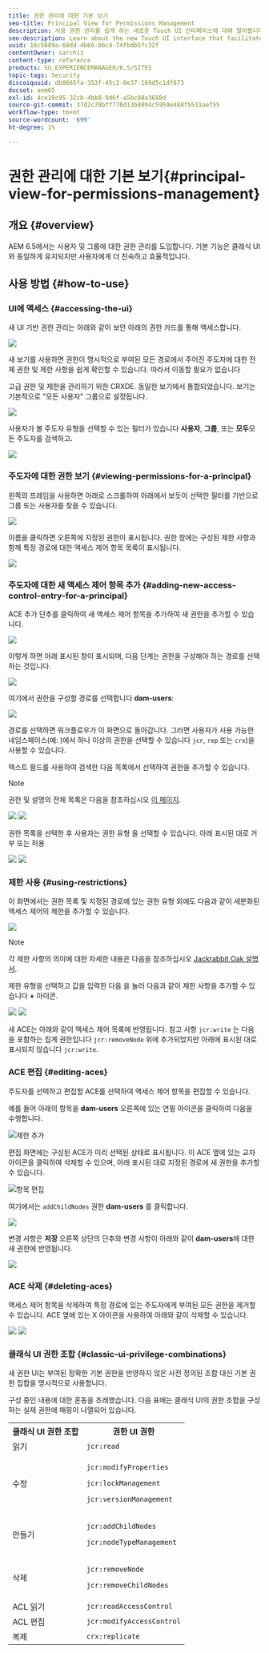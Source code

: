 ```yaml
---
title: 권한 관리에 대한 기본 보기
seo-title: Principal View for Permissions Management
description: 사용 권한 관리를 쉽게 하는 새로운 Touch UI 인터페이스에 대해 알아봅니다.
seo-description: Learn about the new Touch UI interface that facilitates permissions management.
uuid: 16c5889a-60dd-4b66-bbc4-74fbdb5fc32f
contentOwner: sarchiz
content-type: reference
products: SG_EXPERIENCEMANAGER/6.5/SITES
topic-tags: Security
discoiquuid: db8665fa-353f-45c2-8e37-169d5c1df873
docset: aem65
exl-id: 4ce19c95-32cb-4bb8-9d6f-a5bc08a3688d
source-git-commit: 37d2c70bff770d13b8094c5959e488f5531aef55
workflow-type: tm+mt
source-wordcount: '699'
ht-degree: 1%

---
```


# 권한 관리에 대한 기본 보기{#principal-view-for-permissions-management}

## 개요 {#overview}

AEM 6.5에서는 사용자 및 그룹에 대한 권한 관리를 도입합니다. 기본 기능은 클래식 UI와 동일하게 유지되지만 사용자에게 더 친숙하고 효율적입니다.

## 사용 방법 {#how-to-use}

### UI에 액세스 {#accessing-the-ui}

새 UI 기반 권한 관리는 아래와 같이 보안 아래의 권한 카드를 통해 액세스합니다.

![](assets/screen_shot_2019-03-17at63333pm.png)

새 보기를 사용하면 권한이 명시적으로 부여된 모든 경로에서 주어진 주도자에 대한 전체 권한 및 제한 사항을 쉽게 확인할 수 있습니다. 따라서 이동할 필요가 없습니다

고급 권한 및 제한을 관리하기 위한 CRXDE. 동일한 보기에서 통합되었습니다. 보기는 기본적으로 &quot;모든 사용자&quot; 그룹으로 설정됩니다.

![](assets/unu-1.png)

사용자가 볼 주도자 유형을 선택할 수 있는 필터가 있습니다 **사용자**, **그룹**, 또는 **모두**&#x200B;모든 주도자를 검색하고&#x200B;**.**

![](assets/image2019-3-20_23-52-51.png)

### 주도자에 대한 권한 보기 {#viewing-permissions-for-a-principal}

왼쪽의 프레임을 사용하면 아래로 스크롤하여 아래에서 보듯이 선택한 필터를 기반으로 그룹 또는 사용자를 찾을 수 있습니다.

![](assets/doi-1.png)

이름을 클릭하면 오른쪽에 지정된 권한이 표시됩니다. 권한 창에는 구성된 제한 사항과 함께 특정 경로에 대한 액세스 제어 항목 목록이 표시됩니다.

![](assets/trei-1.png)

### 주도자에 대한 새 액세스 제어 항목 추가 {#adding-new-access-control-entry-for-a-principal}

ACE 추가 단추를 클릭하여 새 액세스 제어 항목을 추가하여 새 권한을 추가할 수 있습니다.

![](assets/patru.png)

이렇게 하면 아래 표시된 창이 표시되며, 다음 단계는 권한을 구성해야 하는 경로를 선택하는 것입니다.

![](assets/cinci-1.png)

여기에서 권한을 구성할 경로를 선택합니다 **dam-users**:

![](assets/sase-1.png)

경로를 선택하면 워크플로우가 이 화면으로 돌아갑니다. 그러면 사용자가 사용 가능한 네임스페이스(예: )에서 하나 이상의 권한을 선택할 수 있습니다 `jcr`, `rep` 또는 `crx`)을 사용할 수 있습니다.

텍스트 필드를 사용하여 검색한 다음 목록에서 선택하여 권한을 추가할 수 있습니다.

>[!NOTE]
>
>권한 및 설명의 전체 목록은 다음을 참조하십시오 [이 페이지](/help/sites-administering/user-group-ac-admin.md#access-right-management).

![](assets/image2019-3-21_0-5-47.png) ![](assets/image2019-3-21_0-6-53.png)

권한 목록을 선택한 후 사용자는 권한 유형 을 선택할 수 있습니다. 아래 표시된 대로 거부 또는 허용

![](assets/screen_shot_2019-03-17at63938pm.png) ![](assets/screen_shot_2019-03-17at63947pm.png)

### 제한 사용 {#using-restrictions}

이 화면에서는 권한 목록 및 지정된 경로에 있는 권한 유형 외에도 다음과 같이 세분화된 액세스 제어의 제한을 추가할 수 있습니다.

![](assets/image2019-3-21_1-4-14.png)

>[!NOTE]
>
>각 제한 사항의 의미에 대한 자세한 내용은 다음을 참조하십시오 [Jackrabbit Oak 설명서](https://jackrabbit.apache.org/oak/docs/security/authorization/restriction.html).

제한 유형을 선택하고 값을 입력한 다음 을 눌러 다음과 같이 제한 사항을 추가할 수 있습니다 **+** 아이콘.

![](assets/sapte-1.png) ![](assets/opt-1.png)

새 ACE는 아래와 같이 액세스 제어 목록에 반영됩니다. 참고 사항 `jcr:write` 는 다음을 포함하는 집계 권한입니다 `jcr:removeNode` 위에 추가되었지만 아래에 표시된 대로 표시되지 않습니다 `jcr:write`.

### ACE 편집 {#editing-aces}

주도자를 선택하고 편집할 ACE를 선택하여 액세스 제어 항목을 편집할 수 있습니다.

예를 들어 아래의 항목을 **dam-users** 오른쪽에 있는 연필 아이콘을 클릭하여 다음을 수행합니다.

![제한 추가](assets/image2019-3-21_0-35-39.png)

편집 화면에는 구성된 ACE가 미리 선택된 상태로 표시됩니다. 이 ACE 옆에 있는 교차 아이콘을 클릭하여 삭제할 수 있으며, 아래 표시된 대로 지정된 경로에 새 권한을 추가할 수 있습니다.

![항목 편집](assets/noua-1.png)

여기에서는 `addChildNodes` 권한 **dam-users** 를 클릭합니다.

![](assets/image2019-3-21_0-45-35.png)

변경 사항은 **저장** 오른쪽 상단의 단추와 변경 사항이 아래와 같이 **dam-users**에 대한 새 권한에 반영됩니다.

![](assets/zece-1.png)

### ACE 삭제 {#deleting-aces}

액세스 제어 항목을 삭제하여 특정 경로에 있는 주도자에게 부여된 모든 권한을 제거할 수 있습니다. ACE 옆에 있는 X 아이콘을 사용하여 아래와 같이 삭제할 수 있습니다.

![](assets/image2019-3-21_0-53-19.png) ![](assets/unspe.png)

### 클래식 UI 권한 조합 {#classic-ui-privilege-combinations}

새 권한 UI는 부여된 정확한 기본 권한을 반영하지 않은 사전 정의된 조합 대신 기본 권한 집합을 명시적으로 사용합니다.

구성 중인 내용에 대한 혼동을 초래했습니다. 다음 표에는 클래식 UI의 권한 조합을 구성하는 실제 권한에 매핑이 나열되어 있습니다.

<table>
 <tbody>
  <tr>
   <th>클래식 UI 권한 조합</th>
   <th>권한 UI 권한</th>
  </tr>
  <tr>
   <td>읽기</td>
   <td><code>jcr:read</code></td>
  </tr>
  <tr>
   <td>수정</td>
   <td><p><code>jcr:modifyProperties</code></p> <p><code>jcr:lockManagement</code></p> <p><code>jcr:versionManagement</code></p> </td>
  </tr>
  <tr>
   <td>만들기</td>
   <td><p><code>jcr:addChildNodes</code></p> <p><code>jcr:nodeTypeManagement</code></p> </td>
  </tr>
  <tr>
   <td>삭제</td>
   <td><p><code>jcr:removeNode</code></p> <p><code>jcr:removeChildNodes</code></p> </td>
  </tr>
  <tr>
   <td>ACL 읽기</td>
   <td><code>jcr:readAccessControl</code></td>
  </tr>
  <tr>
   <td>ACL 편집</td>
   <td><code>jcr:modifyAccessControl</code></td>
  </tr>
  <tr>
   <td>복제</td>
   <td><code>crx:replicate</code></td>
  </tr>
 </tbody>
</table>
